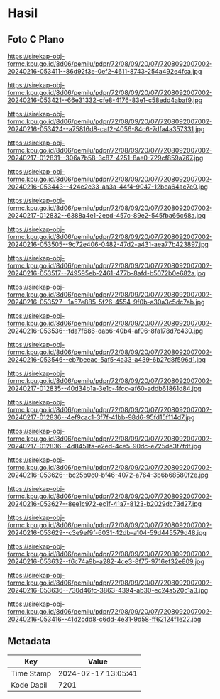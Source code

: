 # Hasil

## Foto C Plano

https://sirekap-obj-formc.kpu.go.id/8d06/pemilu/pdpr/72/08/09/20/07/7208092007002-20240216-053411--86d92f3e-0ef2-4611-8743-254a492e4fca.jpg

https://sirekap-obj-formc.kpu.go.id/8d06/pemilu/pdpr/72/08/09/20/07/7208092007002-20240216-053421--66e31332-cfe8-4176-83e1-c58edd4abaf9.jpg

https://sirekap-obj-formc.kpu.go.id/8d06/pemilu/pdpr/72/08/09/20/07/7208092007002-20240216-053424--a75816d8-caf2-4056-84c6-7dfa4a357331.jpg

https://sirekap-obj-formc.kpu.go.id/8d06/pemilu/pdpr/72/08/09/20/07/7208092007002-20240217-012831--306a7b58-3c87-4251-8ae0-729cf859a767.jpg

https://sirekap-obj-formc.kpu.go.id/8d06/pemilu/pdpr/72/08/09/20/07/7208092007002-20240216-053443--424e2c33-aa3a-44f4-9047-12bea64ac7e0.jpg

https://sirekap-obj-formc.kpu.go.id/8d06/pemilu/pdpr/72/08/09/20/07/7208092007002-20240217-012832--6388a4e1-2eed-457c-89e2-545fba66c68a.jpg

https://sirekap-obj-formc.kpu.go.id/8d06/pemilu/pdpr/72/08/09/20/07/7208092007002-20240216-053505--9c72e406-0482-47d2-a431-aea77b423897.jpg

https://sirekap-obj-formc.kpu.go.id/8d06/pemilu/pdpr/72/08/09/20/07/7208092007002-20240216-053517--749595eb-2461-477b-8afd-b5072b0e682a.jpg

https://sirekap-obj-formc.kpu.go.id/8d06/pemilu/pdpr/72/08/09/20/07/7208092007002-20240216-053527--1a57e885-5f26-4554-9f0b-a30a3c5dc7ab.jpg

https://sirekap-obj-formc.kpu.go.id/8d06/pemilu/pdpr/72/08/09/20/07/7208092007002-20240216-053536--fda7f686-dab6-40b4-af06-8fa178d7c430.jpg

https://sirekap-obj-formc.kpu.go.id/8d06/pemilu/pdpr/72/08/09/20/07/7208092007002-20240216-053546--eb7beeac-5af5-4a33-a439-6b27d8f596d1.jpg

https://sirekap-obj-formc.kpu.go.id/8d06/pemilu/pdpr/72/08/09/20/07/7208092007002-20240217-012835--40d34b1a-3e1c-4fcc-af60-addb61861d84.jpg

https://sirekap-obj-formc.kpu.go.id/8d06/pemilu/pdpr/72/08/09/20/07/7208092007002-20240217-012836--4ef9cac1-3f7f-41bb-98d6-95fd15f114d7.jpg

https://sirekap-obj-formc.kpu.go.id/8d06/pemilu/pdpr/72/08/09/20/07/7208092007002-20240217-012836--4d8451fa-e2ed-4ce5-90dc-e725de3f7fdf.jpg

https://sirekap-obj-formc.kpu.go.id/8d06/pemilu/pdpr/72/08/09/20/07/7208092007002-20240216-053626--bc25b0c0-bf46-4072-a764-3b6b68580f2e.jpg

https://sirekap-obj-formc.kpu.go.id/8d06/pemilu/pdpr/72/08/09/20/07/7208092007002-20240216-053627--8ee1c972-ec1f-41a7-8123-b2029dc73d27.jpg

https://sirekap-obj-formc.kpu.go.id/8d06/pemilu/pdpr/72/08/09/20/07/7208092007002-20240216-053629--c3e9ef9f-6031-42db-a104-59d445579d48.jpg

https://sirekap-obj-formc.kpu.go.id/8d06/pemilu/pdpr/72/08/09/20/07/7208092007002-20240216-053632--f6c74a9b-a282-4ce3-8f75-9716ef32e809.jpg

https://sirekap-obj-formc.kpu.go.id/8d06/pemilu/pdpr/72/08/09/20/07/7208092007002-20240216-053636--730d46fc-3863-4394-ab30-ec24a520c1a3.jpg

https://sirekap-obj-formc.kpu.go.id/8d06/pemilu/pdpr/72/08/09/20/07/7208092007002-20240216-053416--41d2cdd8-c6dd-4e31-9d58-ff62124f1e22.jpg


## Metadata

| Key        | Value               |
| ---------- | ------------------- |
| Time Stamp | 2024-02-17 13:05:41 |
| Kode Dapil | 7201                |



